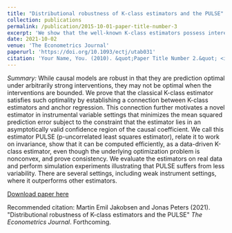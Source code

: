 ```yaml
---
title: "Distributional robustness of K-class estimators and the PULSE"
collection: publications
permalink: /publication/2015-10-01-paper-title-number-3
excerpt: 'We show that the well-known K-class estimators possess interesting distributional robustness properties for out-of-distribution prediction. We propose a novel linear causal effect estimator (PULSE) motivated as the best predictive method among all methods that can not be rejected as being causal.'
date: 2021-10-02
venue: 'The Econometrics Journal'
paperurl: 'https://doi.org/10.1093/ectj/utab031'
citation: 'Your Name, You. (2010). &quot;Paper Title Number 2.&quot; <i>Journal 1</i>. 1(2).'
---
```

<i>Summary:</i> While causal models are robust in that they are prediction optimal under arbitrarily strong interventions, they may not be optimal when the interventions are bounded. We prove that the classical K-class estimator satisfies such optimality by establishing a connection between K-class estimators and anchor regression. This connection further motivates a novel estimator in instrumental variable settings that minimizes the mean squared prediction error subject to the constraint that the estimator lies in an asymptotically valid confidence region of the causal coefficient. We call this estimator PULSE (p-uncorrelated least squares estimator), relate it to work on invariance, show that it can be computed efficiently, as a data-driven K-class estimator, even though the underlying optimization problem is nonconvex, and prove consistency. We evaluate the estimators on real data and perform simulation experiments illustrating that PULSE suffers from less variability. There are several settings, including weak instrument settings, where it outperforms other estimators.

[Download paper here](https://doi.org/10.1093/ectj/utab031)

Recommended citation: Martin Emil Jakobsen and Jonas Peters (2021). "Distributional robustness of K-class estimators and the PULSE" <i>The Econometrics Journal</i>. Forthcoming.